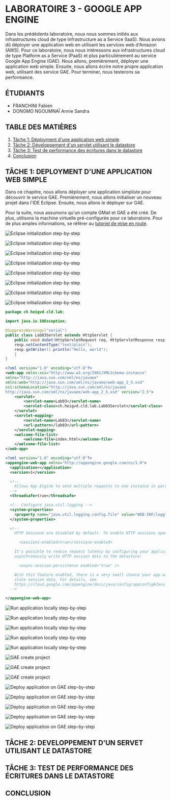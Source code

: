 # LABORATOIRE 3 - GOOGLE APP ENGINE

Dans les prédédents laboratoire, nous nous sommes initiés aux infrastructures
cloud de type Infrastructure as a Service (IaaS). Nous avions dû déployer une
application web en utilisant les services web d'Amazon (AWS). Pour ce
laboratoire, nous nous intéressons aux infrastructures cloud de type Platform
as a Service (PaaS) et plus particulièrement au service Google App Engine (GAE).
Nous allons, premièrement, déployer une application web simple. Ensuite, nous
allons écrire notre propre application web, utilisant des service GAE. Pour
terminer, nous testerons sa performance.

## ÉTUDIANTS

* FRANCHINI Fabien
* DONGMO NGOUMNAÏ Annie Sandra

## TABLE DES MATIÈRES

1. [Tâche 1: Déployment d'une application web simple](#t%C3%82che-1-deployment-dune-application-web-simple)
2. [Tâche 2: Développement d'un servlet utilisant le datastore](#t%C3%82che-2-developpement-dun-servet-utilisant-le-datastore)
3. [Tâche 3: Test de performance des écritures dans le datastore](#t%C3%82che-3-test-de-performance-des-%C3%89critures-dans-le-datastore)
4. [Conclusion](#conclusion)

## TÂCHE 1: DEPLOYMENT D'UNE APPLICATION WEB SIMPLE

Dans ce chapitre, nous allons déployer une application simpliste pour découvrir
le service GAE. Premièrement, nous allons initialiser un nouveau projet dans
l'IDE Eclipse. Ensuite, nous allons le déployer sur GAE.

Pour la suite, nous assumons qu'un compte GMail et GAE a été créé. De plus,
utilisons la machine virtuelle pré-configurée pour ce laboratoire. Pour de plus
amples informations, se référer au
[tutoriel de mise en route](https://cyberlearn.hes-so.ch/mod/page/view.php?id=665111).

![Eclipse initialization step-by-step](assets/images/01-eclipse_initialization_step_1.png)

![Eclipse initialization step-by-step](assets/images/01-eclipse_initialization_step_2a.png)

![Eclipse initialization step-by-step](assets/images/01-eclipse_initialization_step_2b.png)

![Eclipse initialization step-by-step](assets/images/01-eclipse_initialization_step_3.png)

![Eclipse initialization step-by-step](assets/images/01-eclipse_initialization_step_4a.png)

![Eclipse initialization step-by-step](assets/images/01-eclipse_initialization_step_4b.png)

![Eclipse initialization step-by-step](assets/images/01-eclipse_initialization_step_5.png)

![Eclipse initialization step-by-step](assets/images/01-eclipse_initialization_step_6.png)

```java
package ch.heigvd.cld.lab;

import java.io.IOException;

@SuppressWarnings("serial")
public class Lab03Servlet extends HttpServlet {
    public void doGet(HttpServletRequest req, HttpServletResponse resp) throws IOException {
    resp.setContentType("text/plain");
    resp.getWriter().println("Hello, world");
    }
}
```

```xml
<?xml version="1.0" encoding="utf-8"?>
<web-app xmlns:xsi="http://www.w3.org/2001/XMLSchema-instance"
xmlns="http://java.sun.com/xml/ns/javaee"
xmlns:web="http://java.sun.com/xml/ns/javaee/web-app_2_5.xsd"
xsi:schemaLocation="http://java.sun.com/xml/ns/javaee
http://java.sun.com/xml/ns/javaee/web-app_2_5.xsd" version="2.5">
	<servlet>
		<servlet-name>Lab03</servlet-name>
		<servlet-class>ch.heigvd.cld.lab.Lab03Servlet</servlet-class>
	</servlet>
	<servlet-mapping>
		<servlet-name>Lab03</servlet-name>
		<url-pattern>/lab03</url-pattern>
	</servlet-mapping>
	<welcome-file-list>
		<welcome-file>index.html</welcome-file>
	</welcome-file-list>
</web-app>
```

```xml
<?xml version="1.0" encoding="utf-8"?>
<appengine-web-app xmlns="http://appengine.google.com/ns/1.0">
  <application></application>
  <version>1</version>

  <!--
    Allows App Engine to send multiple requests to one instance in parallel:
  -->
  <threadsafe>true</threadsafe>

  <!-- Configure java.util.logging -->
  <system-properties>
    <property name="java.util.logging.config.file" value="WEB-INF/logging.properties"/>
  </system-properties>

  <!--
    HTTP Sessions are disabled by default. To enable HTTP sessions specify:

      <sessions-enabled>true</sessions-enabled>

    It's possible to reduce request latency by configuring your application to
    asynchronously write HTTP session data to the datastore:

      <async-session-persistence enabled="true" />

    With this feature enabled, there is a very small chance your app will see
    stale session data. For details, see
    https://cloud.google.com/appengine/docs/java/config/appconfig#Java_appengine_web_xml_Enabling_sessions
  -->

</appengine-web-app>
```

![Run application locally step-by-step](assets/images/01-run_locally_step_1.png)

![Run application locally step-by-step](assets/images/01-run_locally_step_2.png)

![Run application locally step-by-step](assets/images/01-run_locally_step_3.png)

![Run application locally step-by-step](assets/images/01-run_locally_step_4.png)

![Run application locally step-by-step](assets/images/01-run_locally_step_5.png)

![GAE create project](assets/images/01-gae_init_step_1.png)

![GAE create project](assets/images/01-gae_init_step_2.png)

![GAE create project](assets/images/01-gae_init_step_3.png)

![Deploy application on GAE step-by-step](assets/images/01-deploy_web_app_step_1.png)

![Deploy application on GAE step-by-step](assets/images/01-deploy_web_app_step_2.png)

![Deploy application on GAE step-by-step](assets/images/01-deploy_web_app_step_3.png)

![Deploy application on GAE step-by-step](assets/images/01-deploy_web_app_step_4.png)

![Deploy application on GAE step-by-step](assets/images/01-deploy_web_app_step_5.png)

## TÂCHE 2: DEVELOPPEMENT D'UN SERVET UTILISANT LE DATASTORE

## TÂCHE 3: TEST DE PERFORMANCE DES ÉCRITURES DANS LE DATASTORE

## CONCLUSION

